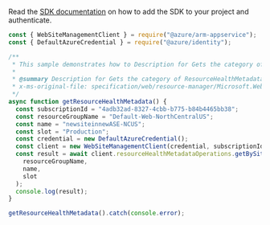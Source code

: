 Read the [SDK documentation](https://github.com/Azure/azure-sdk-for-js/blob/%40azure%2Farm-appservice_12.0.0/sdk/appservice/arm-appservice/README.md) on how to add the SDK to your project and authenticate.

```javascript
const { WebSiteManagementClient } = require("@azure/arm-appservice");
const { DefaultAzureCredential } = require("@azure/identity");

/**
 * This sample demonstrates how to Description for Gets the category of ResourceHealthMetadata to use for the given site
 *
 * @summary Description for Gets the category of ResourceHealthMetadata to use for the given site
 * x-ms-original-file: specification/web/resource-manager/Microsoft.Web/stable/2021-03-01/examples/GetResourceHealthMetadataBySite.json
 */
async function getResourceHealthMetadata() {
  const subscriptionId = "4adb32ad-8327-4cbb-b775-b84b4465bb38";
  const resourceGroupName = "Default-Web-NorthCentralUS";
  const name = "newsiteinnewASE-NCUS";
  const slot = "Production";
  const credential = new DefaultAzureCredential();
  const client = new WebSiteManagementClient(credential, subscriptionId);
  const result = await client.resourceHealthMetadataOperations.getBySiteSlot(
    resourceGroupName,
    name,
    slot
  );
  console.log(result);
}

getResourceHealthMetadata().catch(console.error);
```
